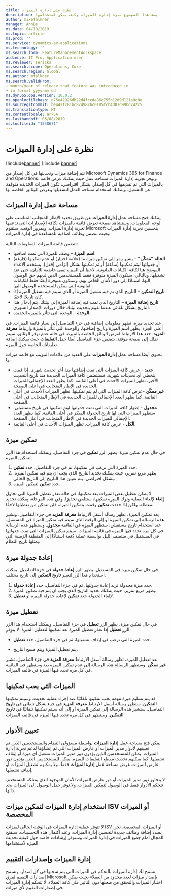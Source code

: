 ```yaml
---
title: نظرة على إدارة الميزات
description: يصف هذا الموضوع ميزة إدارة الميزات وكيف يمكن استخدامها.
author: mikefalkner
manager: AnnBe
ms.date: 04/18/2019
ms.topic: article
ms.prod: ''
ms.service: dynamics-ax-applications
ms.technology: ''
ms.search.form: FeatureManagementWorkspace
audience: IT Pro, Application user
ms.reviewer: sericks
ms.search.scope: Operations, Core
ms.search.region: Global
ms.author: mfalkner
ms.search.validFrom:
- month/year of release that feature was introduced in
- in format yyyy-mm-dd
ms.dyn365.ops.version: 10.0.2
ms.openlocfilehash: e75e42926db22d4fccda86c755b12d9d121a9c0e
ms.sourcegitcommit: be447fc81bc874982bc0185fcb4d87d99bd742c5
ms.translationtype: HT
ms.contentlocale: ar-SA
ms.lasthandoff: 05/08/2019
ms.locfileid: "1538671"
---
```

# <a name="feature-management-overview"></a>نظرة على إدارة الميزات

[!include[banner](../../includes/banner.md)]
[!include [banner](../../includes/preview-banner.md)]

تتم إضافة ميزات وتحديثها في كل إصدار من Microsoft Dynamics 365 for Finance and Operations. وتوفر تجربة إدارة الميزات مساحة عمل حيث يمكنك عرض قائمه بالميزات التي تم تقديمها في كل إصدار. بشكل افتراضي، تكون الميزات الجديدة متوقفة عن التشغيل. ويمكنك استخدام مساحة العمل لتشغيلها وعرض الوثائق الخاصة بها.

## <a name="the-feature-management-workspace"></a>مساحة عمل إدارة الميزات

يمكنك فتح مساحة عمل **إدارة الميزات** عن طريق تحديد الإطار المتجانب المناسب على لوحه المعلومات. وستشاهد صفحة تعرض قائمة بالميزات لكافة الإصدارات التي تدعمها تجربة إدارة الميزات. وبمرور الوقت، ستقوم Microsoft بتحسين تجربة إدارة الميزات بحيث تتضمن وظائف اضافيه للمساعدة في إدارة الميزات.

تتضمن قائمة الميزات المعلومات التالية:

- **اسم الميزة** – وصف للميزة التي تمت اضافتها.
- **الحالة "ممكّن"** – يشير رمز إلى تمكين ميزة ما (علامة اختيار) أو عدم تمكينها (فارغة) أو جدولتها ليتم تمكينها (ساعة) أو تم تمكينها بشكل إلزامي (قفل). يستخدم الاعداد الموضح هنا لكافة الكيانات القانونية. لاحظ أن الميزة تبقى خاضعة للأمان، حتى عند تشغيلها. وبالتالي، ستكون الميزة متوفرة فقط للمستخدمين الذين لديهم حق الوصول اليها، استنادًا إلى دور الأمان الخاص بهم. وستكون متوفرة أيضًا فقط للكيانات القانونية التي يمكن للمستخدم الوصول اليها.
- **تاريخ التمكين** – التاريخ الذي تم فيه تشغيل الميزة أو الذي سيتم فيه تشغيل الميزة إذا كان تاريخًا لاحقًا.
- **تاريخ إضافة الميزة** – التاريخ الذي تمت فيه إضافة الميزة إلى بيئتك. يتم إدخال هذا التاريخ بشكل تلقائي عندما تقوم بتحديث بيئتك خلال دورات الإصدار الشهري.
- **الوحدة** – الوحدة التي تتأثر بالميزة الجديدة.

عند تحديد ميزة، تظهر معلومات إضافية في جزء التفاصيل إلى يسار قائمة الميزات. في أعلى الجزء، يظهر اسم الميزة وتاريخ إضافتها، والوحدة التي تتأثر بالميزة وارتباط **معرفة المزيد**. حدد هذا الارتباط لعرض الوثائق الخاصة بالميزة. في حاله عدم توفر الوثائق، سيتم نقلك إلى صفحة مؤقتة. يتضمن جزء التفاصيل أيضًا حقل **التعليقات** حيث يمكنك إضافة تعليقاتك الخاصة حول الميزة.

تحتوي أيضًا مساحة عمل **إدارة الميزات** على العديد من علامات التبويب مع قائمة ميزات بها. 
- **جديد** - عرض كافة الميزات التي تمت إضافتها منذ آخر تحديث شهري. إذا قمت بتخطي أي تحديثات شهرية، فستتضمن كافة الميزات الجديدة منذ تاريخ التحديث الأخير. تظهر الميزات الأحدث في أعلى القائمة. كما يظهر العدد الإجمالي للميزات الجديدة في الإطار المتجانب في أعلى الصفحة.
- **غير ممكّن** -عرض كافة الميزات التي لم يتم تمكينها. تظهر الميزات الأحدث في أعلى القائمة. كما يظهر العدد الإجمالي للميزات الجديدة في الإطار المتجانب في أعلى الصفحة.
- **مجدول** - إظهار كافة الميزات التي تمت جدولتها ليتم تمكينها في تاريخ مستقبلي. ستظهر الميزات التي لها تاريخ الجدولة المبكر في أعلى القائمة. كما يظهر العدد الإجمالي للميزات الجديدة في الإطار المتجانب في أعلى الصفحة.
- **الكل** - عرض كافة الميزات. تظهر الميزات الأحدث في أعلى القائمة.


## <a name="enable-a-feature"></a>تمكين ميزة

في حال عدم تمكين ميزة، يظهر الزر **تمكين** في جزء التفاصيل. ويمكنك استخدام هذا الزر لتمكين الميزة.

1. حدد الميزة التي ترغب في تمكينها، ثم في جزء التفاصيل، حدد **تمكين**.
2. يظهر مربع تمرير، حيث يمكنك تحديد التاريخ الذي يجب ان يتم فيه تمكين الميزة. بشكل افتراضي، يتم تعيين هذا التاريخ إلى التاريخ الحالي.
3. حدد **تمكين** لتمكين الميزة.

لا يمكن تعطيل بعض الميزات بعد تمكينها. في حاله تعذر تعطيل الميزة التي تحاول تمكينها، ستتلقى تحذيرًا. وفي هذه المرحلة، يمكنك تحديد‏‎ **إلغاء** لإلغاء العملية وترك الميزة معطلة. ولكن إذا حددت **تمكين** وقمت بتمكين الميزة، فلن تتمكن من تعطيلها لاحقًا.

بعد تمكين الميزة، تظهر رسالة أسفل الارتباط **معرفة المزيد** في جزء التفاصيل. وتشير هذه الرسالة إلى تمكين الميزة أو إلى الوقت الذي سيتم فيه تمكين الميزة في المستقبل. عند استخدام تاريخ مستقبلي، ستظهر الميزة في القائمة **مجدول**. وستظهر هذه الرسالة في كل مره تحدد فيها الميزة في قائمه الميزات. سيتم تمكين الميزات التي تمت جدولتها في المستقبل في منتصف الليل بواسطة عملية دُفعة استنادًا إلى المنطقة الزمنية التي يمثلها تاريخ النظام. 

## <a name="reschedule-a-feature"></a>إعادة جدولة ميزة

في حال تمكين ميزة في المستقبل، يظهر الزر **إعادة جدولة** في جزء التفاصيل. يمكنك استخدام هذا الزر لتغيير **تاريخ التمكين** إلى تاريخ مختلف.

1. حدد ميزة مجدولة تريد إعادة جدولتها، ثم في جزء التفاصيل، حدد **إعادة جدولة**.
2. يظهر مربع تمرير، حيث يمكنك تحديد التاريخ الذي يجب ان يتم فيه تمكين الميزة. 
3. حدد **تمكين** لإعادة جدولة الميزة أو **تعطيل‏‎** لإلغاء الجدولة.

## <a name="disable-a-feature"></a>تعطيل ميزة

في حال تمكين ميزة، يظهر الزر **تعطيل** في جزء التفاصيل. ويمكنك استخدام هذا الزر لتعطيل الميزة. لا يتوفر‏‎ الزر **تعطيل** إذا تعذر تعطيل الميزة بعد تمكينها.

- حدد الميزة التي ترغب في إيقاف تشغيلها، ثم في جزء التفاصيل، حدد **تعطيل**.

- يتم تعطيل الميزة ويتم مسح التاريخ.

بعد تعطيل الميزة، تظهر رسالة أسفل الارتباط **معرفة المزيد** في جزء التفاصيل. تشير هذه الرسالة إلى عدم تمكين الميزة بعد وستظهر في القائمة‏‎ **غير ممكّن**. وستظهر الرسالة في كل مره تحدد فيها الميزة في قائمه الميزات.

## <a name="features-that-must-be-enabled"></a>الميزات التي يجب تمكينها

قد يتم تسليم ميزة مهمة يجب تمكينها تلقائيًا عند إجراء عملية تحديث. وسيتم تمكينها بشكل تلقائي في **تاريخ‏‎ التمكين**. ستظهر رسالة أسفل الارتباط **معرفة المزيد** في جزء التفاصيل. ستشير هذه الرسالة إلى تمكين الميزة أو إلى أنه سيتم تمكينها تلقائيًا في **تاريخ التمكين**. وستظهر في كل مره تحدد فيها الميزة في قائمه الميزات.

## <a name="assigning-roles"></a>تعيين الأدوار

يمكن فتح مساحة عمل **إدارة الميزات** بواسطة مسؤولي النظام والمستخدمين الذين تم تعيينهم لأدوار مدير الميزات أو عارض الميزات التي تم إنشاؤها لدعم تجربة إدارة الميزات. يمكن للمستخدمين الذين يؤدون دور مدير الميزات تشغيل أي ميزة أو إيقاف تشغيلها. كما يمكنهم تحديث مقطع التعليقات للميزة. يمكن للمستخدمين الذين يؤدون دور عارض الميزات عرض مساحة عمل **إدارة الميزات** فقط. ولا يمكنهم تشغيل الميزات أو إيقاف تشغيلها.

لا يتجاوز دور مدير الميزات أو دور عارض الميزات الأمان الموجود الذي يمتلكه المستخدم. تتحكم الأدوار فقط في الوصول لتمكين الميزات. ولا توفر حقل الوصول إلى الميزات بحد ذاتها.

## <a name="using-feature-management-to-enable-isv-features-or-custom-features"></a>استخدام إدارة الميزات لتمكين ميزات ISV أو الميزات المخصصة

لا تتوفر عملية إدارة الميزات في الوقت الحالي لميزات ISV أو الميزات المخصصة. نحن بصدد إضافة وظائف جديدة لتحسين إدارة الميزات، وعند اكتمال هذه التحسينات، سنفتح المجال أمام جميع الميزات في إدارة الميزات وسنوفر إرشادات خاصة حول كيفيه تحديث الميزة لاستخدامها.

## <a name="feature-management-and-flighting"></a>إدارة الميزات وإصدارات التقييم

تسمح لك إدارة الميزات بالتحكم في الميزات التي يتم شحنها في كل إصدار. وتسمح إصدارات التقييم لفرق Microsoft بإصدار ميزات لعدد محدود من العملاء بحيث يمكن اختبار الميزات والتحقق من صحتها دون التأثير على كافة العملاء. لا تتحكم إدارة الميزات في إصدارات التقييم لأي ميزات.
